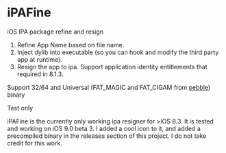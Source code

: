 # iPAFine
iOS IPA package refine and resign

1. Refine App Name based on file name.
2. Inject dylib into executable (so you can hook and modify the third party app at runtime).
3. Resign the app to ipa. Support application identity entitlements that required in 8.1.3.

Support 32/64 and Universal (FAT_MAGIC and FAT_CIGAM from [pebble](https://github.com/crazypebble/iPAFine/commit/14583fad7b773a393d9136eb3c8db4cacb544ee2)) binary

Test only

iPAFine is the currently only working ipa resigner for >iOS 8.3. It is tested and working on iOS 9.0 beta 3. I added a cool icon to it, and added a precompiled binary in the releases section of this project. I do not take credit for this work.

